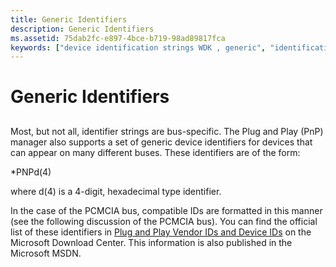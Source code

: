 ```yaml
---
title: Generic Identifiers
description: Generic Identifiers
ms.assetid: 75dab2fc-e897-4bce-b719-98ad89817fca
keywords: ["device identification strings WDK , generic", "identification strings WDK device , generic", "identifiers WDK device , generic", "generic device identifiers WDK device installations"]
---
```


# Generic Identifiers


## <a href="" id="ddk-generic-identifiers-dg"></a>


Most, but not all, identifier strings are bus-specific. The Plug and Play (PnP) manager also supports a set of generic device identifiers for devices that can appear on many different buses. These identifiers are of the form:

\*PNPd(4)

where d(4) is a 4-digit, hexadecimal type identifier.

In the case of the PCMCIA bus, compatible IDs are formatted in this manner (see the following discussion of the PCMCIA bus). You can find the official list of these identifiers in [Plug and Play Vendor IDs and Device IDs](http://go.microsoft.com/fwlink/p/?linkid=49039) on the Microsoft Download Center. This information is also published in the Microsoft MSDN.

 

 





